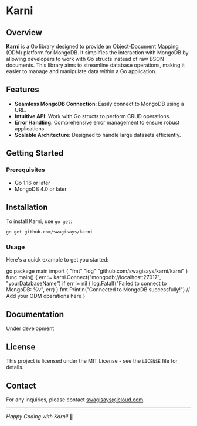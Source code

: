 # Karni


## Overview

**Karni** is a Go library designed to provide an Object-Document Mapping (ODM) platform for MongoDB. It simplifies the interaction with MongoDB by allowing developers to work with Go structs instead of raw BSON documents. This library aims to streamline database operations, making it easier to manage and manipulate data within a Go application.

## Features

- **Seamless MongoDB Connection**: Easily connect to MongoDB using a URL.
- **Intuitive API**: Work with Go structs to perform CRUD operations.
- **Error Handling**: Comprehensive error management to ensure robust applications.
- **Scalable Architecture**: Designed to handle large datasets efficiently.

## Getting Started

### Prerequisites

- Go 1.16 or later
- MongoDB 4.0 or later

## Installation

To install Karni, use `go get`:

```bash
go get github.com/swagisays/karni

```
### Usage

Here's a quick example to get you started:


go
package main
import (
"fmt"
"log"
"github.com/swagisays/karni/karni"
)
func main() {
err := karni.Connect("mongodb://localhost:27017", "yourDatabaseName")
if err != nil {
log.Fatalf("Failed to connect to MongoDB: %v", err)
}
fmt.Println("Connected to MongoDB successfully!")
// Add your ODM operations here
}


## Documentation

Under development



## License

This project is licensed under the MIT License - see the `LICENSE` file for details.

## Contact

For any inquiries, please contact [swagisays@icloud.com](mailto:swagisays@icloud.com).

---

*Happy Coding with Karni!* 🎉